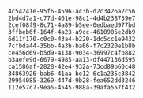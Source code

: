 
                4c54241e-95f6-4596-ac3b-d2c3426a2c56
                2bd4d7a1-c77d-461e-98c1-4d4b238739e7
                2cef08f9-8c71-4a89-b5ee-0edbaed977bd
                3ffbeb6f-164f-4a23-a9cc-4610905e2db9
                6d11f170-c0c0-43a4-b220-1dc5cc1e9432
                7cfbda44-35bb-4a3b-ba66-f7c2320e1b8b
                ce456d69-b5d9-4138-9034-36997c4fb882
                b3aefe9d-6679-4985-aa13-df447136d595
                ca1586af-2828-42e4-932a-73cd89b60c48
                34863926-bab6-41aa-be12-6c1a235c3842
                29954085-3269-447d-9b28-fea652dd3246
                112e57c7-9ea5-4545-988a-39afa557f432
                